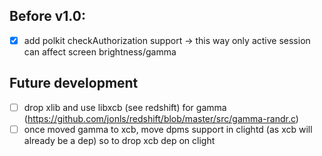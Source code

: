 ## Before v1.0:

- [x] add polkit checkAuthorization support -> this way only active session can affect screen brightness/gamma

## Future development

- [ ] drop xlib and use libxcb (see redshift) for gamma (https://github.com/jonls/redshift/blob/master/src/gamma-randr.c)
- [ ] once moved gamma to xcb, move dpms support in clightd (as xcb will already be a dep) so to drop xcb dep on clight
